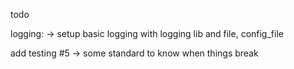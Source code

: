 todo



logging:
	-> setup basic logging with logging lib and file, config_file


add testing #5
	-> some standard to know when things break


